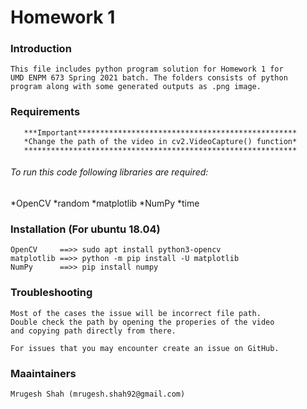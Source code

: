 # Homework 1 #

### Introduction ###
  	This file includes python program solution for Homework 1 for
	UMD ENPM 673 Spring 2021 batch. The folders consists of python
	program along with some generated outputs as .png image. 
### Requirements ###
       ***Important*************************************************
       *Change the path of the video in cv2.VideoCapture() function*
       *************************************************************
###### To run this code following libraries are required:
*OpenCV
*random
*matplotlib
*NumPy
*time

### Installation (For ubuntu 18.04) ###
	OpenCV     ==>> sudo apt install python3-opencv
	matplotlib ==>> python -m pip install -U matplotlib
	NumPy      ==>> pip install numpy
### Troubleshooting ###
	Most of the cases the issue will be incorrect file path.
	Double check the path by opening the properies of the video
	and copying path directly from there.

	For issues that you may encounter create an issue on GitHub.
### Maaintainers ###
	Mrugesh Shah (mrugesh.shah92@gmail.com)
